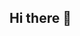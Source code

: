 ## Hi there 👋

<!--
**Janicemwendwa/Janicemwendwa** is a ✨ _special_ ✨ repository because its `README.md` (this file) appears on your GitHub profile.

Here are some ideas to get you started:

- 🔭 I’m currently working on completing my software engineering program
- 🌱 I’m currently learning Python, JavaScript, CSS, React, HTML, Django
- 📫 How to reach me: https://x.com/MwendwaJanice www.linkedin.com/in/janicemwendwa
- 😄 Pronouns: she/her
-->
